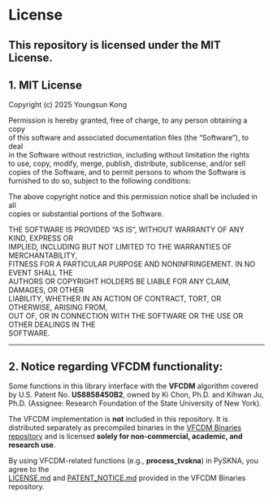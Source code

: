 # License

This repository is licensed under the **MIT License**.
---

## 1. MIT License  

Copyright (c) 2025 Youngsun Kong

Permission is hereby granted, free of charge, to any person obtaining a copy  
of this software and associated documentation files (the “Software”), to deal  
in the Software without restriction, including without limitation the rights  
to use, copy, modify, merge, publish, distribute, sublicense, and/or sell  
copies of the Software, and to permit persons to whom the Software is  
furnished to do so, subject to the following conditions:

The above copyright notice and this permission notice shall be included in all  
copies or substantial portions of the Software.

THE SOFTWARE IS PROVIDED “AS IS”, WITHOUT WARRANTY OF ANY KIND, EXPRESS OR  
IMPLIED, INCLUDING BUT NOT LIMITED TO THE WARRANTIES OF MERCHANTABILITY,  
FITNESS FOR A PARTICULAR PURPOSE AND NONINFRINGEMENT. IN NO EVENT SHALL THE  
AUTHORS OR COPYRIGHT HOLDERS BE LIABLE FOR ANY CLAIM, DAMAGES, OR OTHER  
LIABILITY, WHETHER IN AN ACTION OF CONTRACT, TORT, OR OTHERWISE, ARISING FROM,  
OUT OF, OR IN CONNECTION WITH THE SOFTWARE OR THE USE OR OTHER DEALINGS IN THE  
SOFTWARE.

---
## 2. **Notice regarding VFCDM functionality**:  
Some functions in this library interface with the **VFCDM** algorithm covered by U.S. Patent No. **US8858450B2**, owned by Ki Chon, Ph.D. and Kihwan Ju, Ph.D. (Assignee: Research Foundation of the State University of New York).

The VFCDM implementation is **not** included in this repository. It is distributed separately as precompiled binaries in the [VFCDM Binaries repository](https://github.com/ykong-phd/vfcdm-binaries) and is licensed **solely for non-commercial, academic, and research use**.

By using VFCDM-related functions (e.g., **process_tvskna**) in PySKNA, you agree to the  
[LICENSE.md](https://github.com/ykong-phd/vfcdm-binaries/blob/main/LICENSE.md) and [PATENT_NOTICE.md](https://github.com/ykong-phd/vfcdm-binaries/blob/main/PATENT_NOTICE.md) provided in the VFCDM Binaries repository.